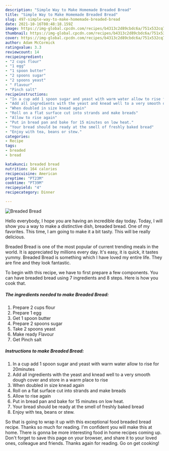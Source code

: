 ```yaml
---
description: "Simple Way to Make Homemade Breaded Bread"
title: "Simple Way to Make Homemade Breaded Bread"
slug: 497-simple-way-to-make-homemade-breaded-bread
date: 2021-10-16T08:48:18.159Z
image: https://img-global.cpcdn.com/recipes/b4313c2d89cbdc6a/751x532cq70/breaded-bread-recipe-main-photo.jpg
thumbnail: https://img-global.cpcdn.com/recipes/b4313c2d89cbdc6a/751x532cq70/breaded-bread-recipe-main-photo.jpg
cover: https://img-global.cpcdn.com/recipes/b4313c2d89cbdc6a/751x532cq70/breaded-bread-recipe-main-photo.jpg
author: Adam McCormick
ratingvalue: 3.3
reviewcount: 14
recipeingredient:
- "2 cups flour"
- "1 egg"
- "1 spoon butter"
- "2 spoons sugar"
- "2 spoons yeast"
- " Flavour"
- "Pinch salt"
recipeinstructions:
- "In a cup add 1 spoon sugar and yeast with warm water allow to rise for 20minutes"
- "Add all ingredients with the yeast and knead well to a very smooth dough cover and store in a warm place to rise"
- "When doubled in size knead again"
- "Roll on a flat surface cut into strands and make breads"
- "Allow to rise again"
- "Put in bread pan and bake for 15 minutes on low heat."
- "Your bread should be ready at the smell of freshly baked bread"
- "Enjoy with tea, beans or stew."
categories:
- Recipe
tags:
- breaded
- bread

katakunci: breaded bread 
nutrition: 164 calories
recipecuisine: American
preptime: "PT23M"
cooktime: "PT39M"
recipeyield: "4"
recipecategory: Dinner

---
```



![Breaded Bread](https://img-global.cpcdn.com/recipes/b4313c2d89cbdc6a/751x532cq70/breaded-bread-recipe-main-photo.jpg)

Hello everybody, I hope you are having an incredible day today. Today, I will show you a way to make a distinctive dish, breaded bread. One of my favorites. This time, I am going to make it a bit tasty. This will be really delicious.

Breaded Bread is one of the most popular of current trending meals in the world. It is appreciated by millions every day. It's easy, it is quick, it tastes yummy. Breaded Bread is something which I have loved my entire life. They are fine and they look fantastic.




To begin with this recipe, we have to first prepare a few components. You can have breaded bread using 7 ingredients and 8 steps. Here is how you cook that.

<!--inarticleads1-->

##### The ingredients needed to make Breaded Bread:

1. Prepare 2 cups flour
1. Prepare 1 egg
1. Get 1 spoon butter
1. Prepare 2 spoons sugar
1. Take 2 spoons yeast
1. Make ready  Flavour
1. Get Pinch salt




<!--inarticleads2-->

##### Instructions to make Breaded Bread:

1. In a cup add 1 spoon sugar and yeast with warm water allow to rise for 20minutes
1. Add all ingredients with the yeast and knead well to a very smooth dough cover and store in a warm place to rise
1. When doubled in size knead again
1. Roll on a flat surface cut into strands and make breads
1. Allow to rise again
1. Put in bread pan and bake for 15 minutes on low heat.
1. Your bread should be ready at the smell of freshly baked bread
1. Enjoy with tea, beans or stew.




So that is going to wrap it up with this exceptional food breaded bread recipe. Thanks so much for reading. I'm confident you will make this at home. There is gonna be more interesting food in home recipes coming up. Don't forget to save this page on your browser, and share it to your loved ones, colleague and friends. Thanks again for reading. Go on get cooking!

